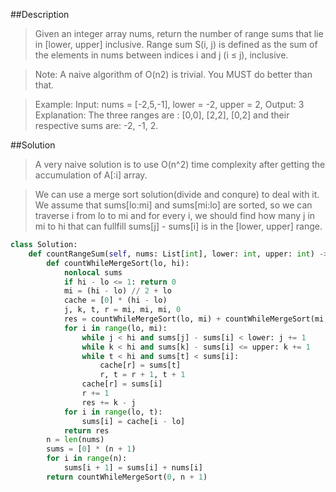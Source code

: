##Description
>Given an integer array nums, return the number of range sums that lie in [lower, upper] inclusive.
Range sum S(i, j) is defined as the sum of the elements in nums between indices i and j (i ≤ j), inclusive.

>Note:
A naive algorithm of O(n2) is trivial. You MUST do better than that.

>Example:
>Input: nums = [-2,5,-1], lower = -2, upper = 2,
>Output: 3 
>Explanation: The three ranges are : [0,0], [2,2], [0,2] and their respective sums are: -2, -1, 2.

##Solution

>A very naive solution is to use O(n^2) time complexity after getting the accumulation of A[:i] array.

>We can use a merge sort solution(divide and conqure) to deal with it. We assume that sums[lo:mi] and sums[mi:lo] are sorted, so we can traverse i from lo to mi and for every i, we should find how many j in mi to hi that can fullfill sums[j] - sums[i] is in the [lower, upper] range.
```python
class Solution:
    def countRangeSum(self, nums: List[int], lower: int, upper: int) -> int:
        def countWhileMergeSort(lo, hi):
            nonlocal sums
            if hi - lo <= 1: return 0
            mi = (hi - lo) // 2 + lo
            cache = [0] * (hi - lo)
            j, k, t, r = mi, mi, mi, 0
            res = countWhileMergeSort(lo, mi) + countWhileMergeSort(mi, hi)
            for i in range(lo, mi):
                while j < hi and sums[j] - sums[i] < lower: j += 1
                while k < hi and sums[k] - sums[i] <= upper: k += 1
                while t < hi and sums[t] < sums[i]: 
                    cache[r] = sums[t]
                    r, t = r + 1, t + 1
                cache[r] = sums[i]
                r += 1
                res += k - j
            for i in range(lo, t):
                sums[i] = cache[i - lo]
            return res
        n = len(nums)
        sums = [0] * (n + 1)
        for i in range(n):
            sums[i + 1] = sums[i] + nums[i]
        return countWhileMergeSort(0, n + 1)
```




